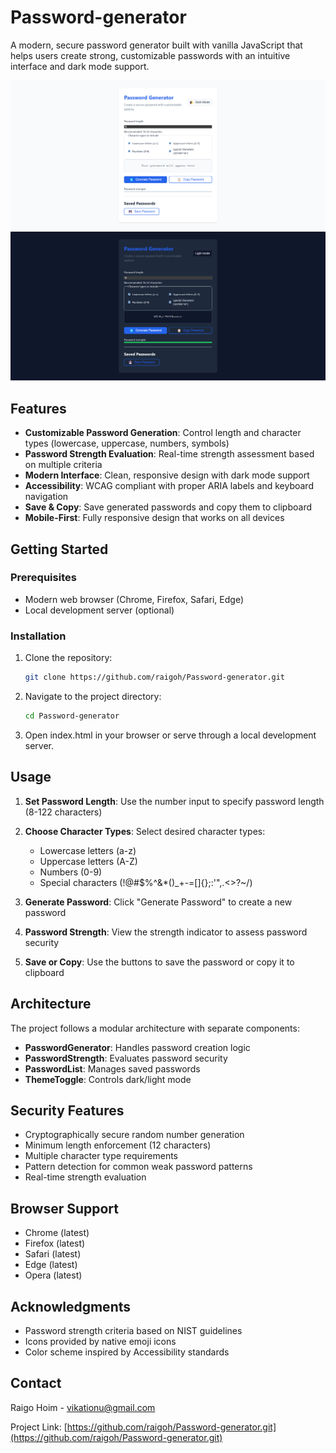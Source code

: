 # Password-generator

A modern, secure password generator built with vanilla JavaScript that helps users create strong, customizable passwords with an intuitive interface and dark mode support.

![Light-mode](/assets/images/Light-mode.png)
![Dark-mode](/assets/images/Dark-mode.png)

## Features

- **Customizable Password Generation**: Control length and character types (lowercase, uppercase, numbers, symbols)
- **Password Strength Evaluation**: Real-time strength assessment based on multiple criteria
- **Modern Interface**: Clean, responsive design with dark mode support
- **Accessibility**: WCAG compliant with proper ARIA labels and keyboard navigation
- **Save & Copy**: Save generated passwords and copy them to clipboard
- **Mobile-First**: Fully responsive design that works on all devices

## Getting Started

### Prerequisites

- Modern web browser (Chrome, Firefox, Safari, Edge)
- Local development server (optional)

### Installation

1. Clone the repository:

   ```bash
   git clone https://github.com/raigoh/Password-generator.git
   ```

2. Navigate to the project directory:

   ```bash
   cd Password-generator
   ```

3. Open index.html in your browser or serve through a local development server.

## Usage

1. **Set Password Length**: Use the number input to specify password length (8-122 characters)

2. **Choose Character Types**: Select desired character types:

   - Lowercase letters (a-z)
   - Uppercase letters (A-Z)
   - Numbers (0-9)
   - Special characters (!@#$%^&\*()\_+-=[]{};:'\",.<>?~/)

3. **Generate Password**: Click "Generate Password" to create a new password

4. **Password Strength**: View the strength indicator to assess password security

5. **Save or Copy**: Use the buttons to save the password or copy it to clipboard

## Architecture

The project follows a modular architecture with separate components:

- **PasswordGenerator**: Handles password creation logic
- **PasswordStrength**: Evaluates password security
- **PasswordList**: Manages saved passwords
- **ThemeToggle**: Controls dark/light mode

## Security Features

- Cryptographically secure random number generation
- Minimum length enforcement (12 characters)
- Multiple character type requirements
- Pattern detection for common weak password patterns
- Real-time strength evaluation

## Browser Support

- Chrome (latest)
- Firefox (latest)
- Safari (latest)
- Edge (latest)
- Opera (latest)

## Acknowledgments

- Password strength criteria based on NIST guidelines
- Icons provided by native emoji icons
- Color scheme inspired by Accessibility standards

## Contact

Raigo Hoim - vikationu@gmail.com

Project Link: [https://github.com/raigoh/Password-generator.git](https://github.com/raigoh/Password-generator.git)
